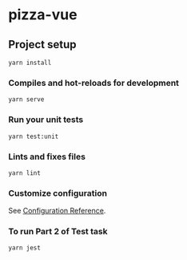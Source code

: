 # pizza-vue

## Project setup
```
yarn install
```

### Compiles and hot-reloads for development
```
yarn serve
```

### Run your unit tests
```
yarn test:unit
```

### Lints and fixes files
```
yarn lint
```

### Customize configuration
See [Configuration Reference](https://cli.vuejs.org/config/).

### To run Part 2 of Test task
```
yarn jest
```
